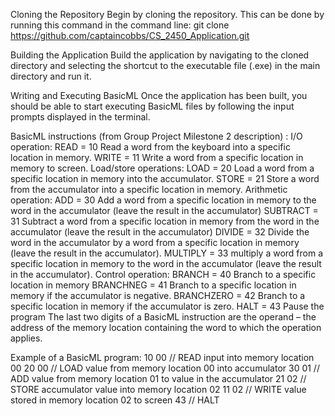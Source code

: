 Cloning the Repository
Begin by cloning the repository. This can be done by running this command in the command line: git clone https://github.com/captaincobbs/CS_2450_Application.git

Building the Application
Build the application by navigating to the cloned directory and selecting the shortcut to the executable file (.exe) in the main directory and run it. 

Writing and Executing BasicML
Once the application has been built, you should be able to start executing BasicML files by following the input prompts displayed in the terminal.

BasicML instructions (from Group Project Milestone 2 description) :
I/O operation:
READ = 10 Read a word from the keyboard into a specific location in memory.
WRITE = 11 Write a word from a specific location in memory to screen.
Load/store operations:
LOAD = 20 Load a word from a specific location in memory into the accumulator.
STORE = 21 Store a word from the accumulator into a specific location in memory.
Arithmetic operation:
ADD = 30 Add a word from a specific location in memory to the word in the accumulator (leave the result in the accumulator)
SUBTRACT = 31 Subtract a word from a specific location in memory from the word in the accumulator (leave the result in the accumulator)
DIVIDE = 32 Divide the word in the accumulator by a word from a specific location in memory (leave the result in the accumulator).
MULTIPLY = 33 multiply a word from a specific location in memory to the word in the accumulator (leave the result in the accumulator).
Control operation:
BRANCH = 40 Branch to a specific location in memory
BRANCHNEG = 41 Branch to a specific location in memory if the accumulator is negative.
BRANCHZERO = 42 Branch to a specific location in memory if the accumulator is zero.
HALT = 43 Pause the program
The last two digits of a BasicML instruction are the operand – the address of the memory location containing the word to which the operation applies.


Example of a BasicML program:
10 00 // READ input into memory location 00
20 00 // LOAD value from memory location 00 into accumulator 
30 01 // ADD value from memory location 01 to value in the accumulator 
21 02 // STORE accumulator value into memory location 02
11 02 // WRITE value stored in memory location 02 to screen 
43 // HALT


